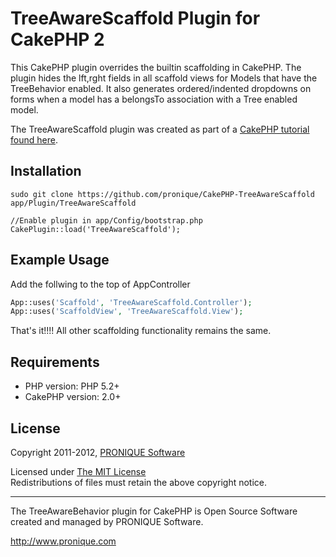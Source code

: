 # TreeAwareScaffold Plugin for CakePHP 2 #

This CakePHP plugin overrides the builtin scaffolding in CakePHP.  The plugin
hides the lft,rght fields in all scaffold views for Models that have the TreeBehavior
enabled.  It also generates ordered/indented dropdowns on forms when a model has a
belongsTo association with a Tree enabled model.

The TreeAwareScaffold plugin was created as part of a [CakePHP tutorial found here](http://www.pronique.com/blog/how-to-create-your-own-scaffolding-plugin-for-cakephp2).

## Installation ##

    sudo git clone https://github.com/pronique/CakePHP-TreeAwareScaffold app/Plugin/TreeAwareScaffold
    
    //Enable plugin in app/Config/bootstrap.php
    CakePlugin::load('TreeAwareScaffold');
    
    
## Example Usage  ##

Add the follwing to the top of AppController
```php
App::uses('Scaffold', 'TreeAwareScaffold.Controller');
App::uses('ScaffoldView', 'TreeAwareScaffold.View');
``` 

That's it!!!!  All other scaffolding functionality remains the same.

## Requirements ##

* PHP version: PHP 5.2+
* CakePHP version: 2.0+

## License ##

Copyright 2011-2012, [PRONIQUE Software](http://pronique.com)

Licensed under [The MIT License](http://www.opensource.org/licenses/mit-license.php)<br/>
Redistributions of files must retain the above copyright notice.

--------------------------------------------------------------------------
The TreeAwareBehavior plugin for CakePHP is Open Source Software created and managed by PRONIQUE Software.

http://www.pronique.com
